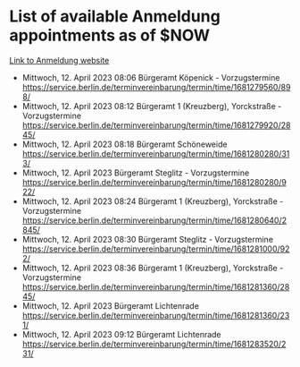 # List of available Anmeldung appointments as of $NOW
[Link to Anmeldung website](https://service.berlin.de/terminvereinbarung/termin/tag.php?termin=1&anliegen[]=120686&dienstleisterlist=122210,122217,327316,122219,327312,122227,327314,122231,327346,122243,327348,122254,122252,329742,122260,329745,122262,329748,122271,327278,122273,327274,122277,327276,330436,122280,327294,122282,327290,122284,327292,122291,327270,122285,327266,122286,327264,122296,327268,150230,329760,122297,327286,122294,327284,122312,329763,122314,329775,122304,327330,122311,327334,122309,327332,317869,122281,327352,122279,329772,122283,122276,327324,122274,327326,122267,329766,122246,327318,122251,327320,122257,327322,122208,327298,122226,327300&herkunft=http%3A%2F%2Fservice.berlin.de%2Fdienstleistung%2F120686%2F)
- Mittwoch, 12. April 2023 08:06 Bürgeramt Köpenick - Vorzugstermine https://service.berlin.de/terminvereinbarung/termin/time/1681279560/898/
- Mittwoch, 12. April 2023 08:12 Bürgeramt 1 (Kreuzberg), Yorckstraße - Vorzugstermine https://service.berlin.de/terminvereinbarung/termin/time/1681279920/2845/
- Mittwoch, 12. April 2023 08:18 Bürgeramt Schöneweide https://service.berlin.de/terminvereinbarung/termin/time/1681280280/313/
- Mittwoch, 12. April 2023  Bürgeramt Steglitz - Vorzugstermine https://service.berlin.de/terminvereinbarung/termin/time/1681280280/922/
- Mittwoch, 12. April 2023 08:24 Bürgeramt 1 (Kreuzberg), Yorckstraße - Vorzugstermine https://service.berlin.de/terminvereinbarung/termin/time/1681280640/2845/
- Mittwoch, 12. April 2023 08:30 Bürgeramt Steglitz - Vorzugstermine https://service.berlin.de/terminvereinbarung/termin/time/1681281000/922/
- Mittwoch, 12. April 2023 08:36 Bürgeramt 1 (Kreuzberg), Yorckstraße - Vorzugstermine https://service.berlin.de/terminvereinbarung/termin/time/1681281360/2845/
- Mittwoch, 12. April 2023  Bürgeramt Lichtenrade https://service.berlin.de/terminvereinbarung/termin/time/1681281360/231/
- Mittwoch, 12. April 2023 09:12 Bürgeramt Lichtenrade https://service.berlin.de/terminvereinbarung/termin/time/1681283520/231/
